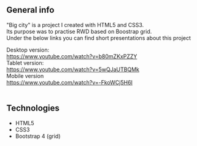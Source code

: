 <h2>General info</h2>

"Big city" is a project I created with HTML5 and CSS3. <br>
Its purpose was to practise RWD based on Boostrap grid. <br>
Under the below links you can find short presentations about this project <br>

Desktop version:<br>
https://www.youtube.com/watch?v=b80mZKxPZZY <br>
Tablet version: <br>
https://www.youtube.com/watch?v=5wQJaUTBQMk <br>
Mobile version<br>
https://www.youtube.com/watch?v=-FkoWCj5H6I<br><br>

<h2>Technologies</h2>
<ul>
  <li>HTML5</li>
  <li>CSS3</li>
  <li>Bootstrap 4 (grid)</li>
